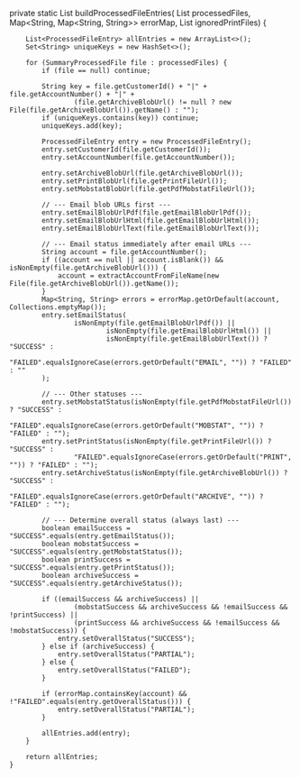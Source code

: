 private static List<ProcessedFileEntry> buildProcessedFileEntries(
            List<SummaryProcessedFile> processedFiles,
            Map<String, Map<String, String>> errorMap,
            List<PrintFile> ignoredPrintFiles) {

        List<ProcessedFileEntry> allEntries = new ArrayList<>();
        Set<String> uniqueKeys = new HashSet<>();

        for (SummaryProcessedFile file : processedFiles) {
            if (file == null) continue;

            String key = file.getCustomerId() + "|" + file.getAccountNumber() + "|" +
                    (file.getArchiveBlobUrl() != null ? new File(file.getArchiveBlobUrl()).getName() : "");
            if (uniqueKeys.contains(key)) continue;
            uniqueKeys.add(key);

            ProcessedFileEntry entry = new ProcessedFileEntry();
            entry.setCustomerId(file.getCustomerId());
            entry.setAccountNumber(file.getAccountNumber());

            entry.setArchiveBlobUrl(file.getArchiveBlobUrl());
            entry.setPrintBlobUrl(file.getPrintFileUrl());
            entry.setMobstatBlobUrl(file.getPdfMobstatFileUrl());

            // --- Email blob URLs first ---
            entry.setEmailBlobUrlPdf(file.getEmailBlobUrlPdf());
            entry.setEmailBlobUrlHtml(file.getEmailBlobUrlHtml());
            entry.setEmailBlobUrlText(file.getEmailBlobUrlText());

            // --- Email status immediately after email URLs ---
            String account = file.getAccountNumber();
            if ((account == null || account.isBlank()) && isNonEmpty(file.getArchiveBlobUrl())) {
                account = extractAccountFromFileName(new File(file.getArchiveBlobUrl()).getName());
            }
            Map<String, String> errors = errorMap.getOrDefault(account, Collections.emptyMap());
            entry.setEmailStatus(
                    isNonEmpty(file.getEmailBlobUrlPdf()) ||
                            isNonEmpty(file.getEmailBlobUrlHtml()) ||
                            isNonEmpty(file.getEmailBlobUrlText()) ? "SUCCESS" :
                            "FAILED".equalsIgnoreCase(errors.getOrDefault("EMAIL", "")) ? "FAILED" : ""
            );

            // --- Other statuses ---
            entry.setMobstatStatus(isNonEmpty(file.getPdfMobstatFileUrl()) ? "SUCCESS" :
                    "FAILED".equalsIgnoreCase(errors.getOrDefault("MOBSTAT", "")) ? "FAILED" : "");
            entry.setPrintStatus(isNonEmpty(file.getPrintFileUrl()) ? "SUCCESS" :
                    "FAILED".equalsIgnoreCase(errors.getOrDefault("PRINT", "")) ? "FAILED" : "");
            entry.setArchiveStatus(isNonEmpty(file.getArchiveBlobUrl()) ? "SUCCESS" :
                    "FAILED".equalsIgnoreCase(errors.getOrDefault("ARCHIVE", "")) ? "FAILED" : "");

            // --- Determine overall status (always last) ---
            boolean emailSuccess = "SUCCESS".equals(entry.getEmailStatus());
            boolean mobstatSuccess = "SUCCESS".equals(entry.getMobstatStatus());
            boolean printSuccess = "SUCCESS".equals(entry.getPrintStatus());
            boolean archiveSuccess = "SUCCESS".equals(entry.getArchiveStatus());

            if ((emailSuccess && archiveSuccess) ||
                    (mobstatSuccess && archiveSuccess && !emailSuccess && !printSuccess) ||
                    (printSuccess && archiveSuccess && !emailSuccess && !mobstatSuccess)) {
                entry.setOverallStatus("SUCCESS");
            } else if (archiveSuccess) {
                entry.setOverallStatus("PARTIAL");
            } else {
                entry.setOverallStatus("FAILED");
            }

            if (errorMap.containsKey(account) && !"FAILED".equals(entry.getOverallStatus())) {
                entry.setOverallStatus("PARTIAL");
            }

            allEntries.add(entry);
        }

        return allEntries;
    }
